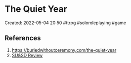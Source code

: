 # The Quiet Year

Created: 2022-05-04 20:50
#ttrpg #soloroleplaying #game


## References
1. https://buriedwithoutceremony.com/the-quiet-year
2. [SU&SD Review](https://www.youtube.com/watch?v=YqhE2CmaC_o)

